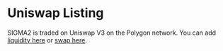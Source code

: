 # Uniswap Listing

SIGMA2 is traded on Uniswap V3 on the Polygon network.  You can add [liquidity here](https://app.uniswap.org/#/add/ETH/0xced6411f44e931B0717Ba81eB0B2183A679Fa7Cb?chain=polygon) or [swap here](https://app.uniswap.org/#/swap?chain=polygon&outputCurrency=0xced6411f44e931B0717Ba81eB0B2183A679Fa7Cb).
